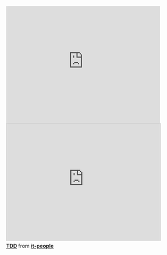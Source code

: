 <iframe width="420" height="320" src="http://www.youtube.com/embed/La75xaG6HO0" frameborder="0" allowfullscreen></iframe>

<div class="presentation">
<iframe src="http://www.slideshare.net/slideshow/embed_code/16912106" width="420" height="320" frameborder="0" marginwidth="0" marginheight="0" scrolling="no" style="border:1px solid #CCC;border-width:1px 1px 0;margin-bottom:5px" allowfullscreen webkitallowfullscreen mozallowfullscreen> </iframe>
<div style="margin-bottom:5px"> <strong> <a href="http://www.slideshare.net/it-people/jetstyle" title="TDD" target="_blank">TDD</a> </strong> from <strong><a href="http://www.slideshare.net/it-people" target="_blank">it-people</a></strong></div>
</div>
